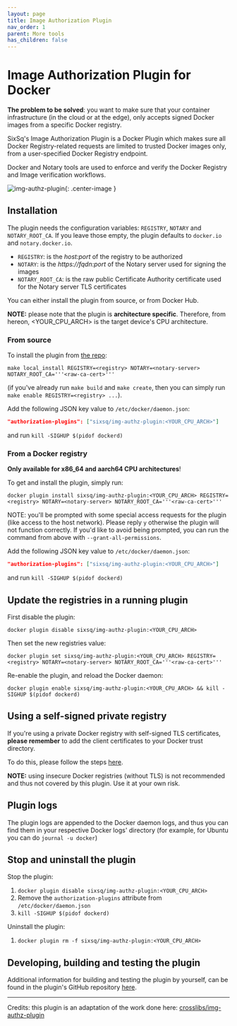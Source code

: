 ```yaml
---
layout: page
title: Image Authorization Plugin
nav_order: 1
parent: More tools
has_children: false
---
```


# Image Authorization Plugin for Docker


**The problem to be solved**: you want to make sure that your container infrastructure (in the cloud or at the edge), only accepts signed Docker images from a specific Docker registry.

SixSq's Image Authorization Plugin is a Docker Plugin which makes sure  all Docker Registry-related requests are limited to trusted Docker images only, from a user-specified Docker Registry endpoint.

Docker and Notary tools are used to enforce and verify the Docker Registry and Image verification workflows.

![img-authz-plugin](/assets/img/img-authz-plugin.png){: .center-image }

## Installation

The plugin needs the configuration variables: `REGISTRY`, `NOTARY` and `NOTARY_ROOT_CA`. If you leave those empty, the plugin defaults to `docker.io` and `notary.docker.io`.

 - `REGISTRY`: is the _host:port_ of the registry to be authorized
 - `NOTARY`: is the _https://fqdn:port_ of the Notary server used for signing the images
 - `NOTARY_ROOT_CA`: is the raw public Certificate Authority certificate used for the Notary server TLS certificates 
 
You can either install the plugin from source, or from Docker Hub.

**NOTE:** please note that the plugin is **architecture specific**. Therefore, from hereon, <YOUR_CPU_ARCH> is the target device's CPU architecture.


### From source

To install the plugin from [the repo](https://github.com/SixSq/img-authz-plugin):

`make local_install REGISTRY=<registry> NOTARY=<notary-server> NOTARY_ROOT_CA='''<raw-ca-cert>'''`

(if you've already run `make build` and `make create`, then you can simply run
`make enable REGISTRY=<registry> ...`).

Add the following JSON key value to `/etc/docker/daemon.json`:

```json
"authorization-plugins": ["sixsq/img-authz-plugin:<YOUR_CPU_ARCH>"]
```

and run `kill -SIGHUP $(pidof dockerd)`


### From a Docker registry

**Only available for x86_64 and aarch64 CPU architectures**!

To get and install the plugin, simply run:

`docker plugin install sixsq/img-authz-plugin:<YOUR_CPU_ARCH> REGISTRY=<registry> NOTARY=<notary-server> NOTARY_ROOT_CA='''<raw-ca-cert>'''`

NOTE: you'll be prompted with some special access requests for the plugin (like access to the host network). Please reply `y` otherwise the plugin will not function correctly. If you'd like to avoid being prompted, you can run the command from above with `--grant-all-permissions`.


Add the following JSON key value to `/etc/docker/daemon.json`:

```json
"authorization-plugins": ["sixsq/img-authz-plugin:<YOUR_CPU_ARCH>"]
```

and run `kill -SIGHUP $(pidof dockerd)`


## Update the registries in a running plugin

First disable the plugin:

`docker plugin disable sixsq/img-authz-plugin:<YOUR_CPU_ARCH>`

Then set the new registries value:

`docker plugin set sixsq/img-authz-plugin:<YOUR_CPU_ARCH> REGISTRY=<registry> NOTARY=<notary-server> NOTARY_ROOT_CA='''<raw-ca-cert>'''`

Re-enable the plugin, and reload the Docker daemon:

`docker plugin enable sixsq/img-authz-plugin:<YOUR_CPU_ARCH> && kill -SIGHUP $(pidof dockerd)`


## Using a self-signed private registry

If you're using a private Docker registry with self-signed TLS certificates, **please remember** to add the client certificates to your Docker trust directory. 

To do this, please follow the steps [here](https://docs.docker.com/registry/insecure/#use-self-signed-certificates).

**NOTE:** using insecure Docker registries (without TLS) is not recommended and thus not covered by this plugin. Use it at your own risk.

## Plugin logs

The plugin logs are appended to the Docker daemon logs, and thus you can find them in your respective Docker logs' directory (for example, for Ubuntu you can do `journal -u docker`)


## Stop and uninstall the plugin


Stop the plugin:
 1. `docker plugin disable sixsq/img-authz-plugin:<YOUR_CPU_ARCH>`
 2. Remove the `authorization-plugins` attribute from `/etc/docker/daemon.json`
 3. `kill -SIGHUP $(pidof dockerd)`
 
Uninstall the plugin:
 1. `docker plugin rm -f sixsq/img-authz-plugin:<YOUR_CPU_ARCH>`
 

## Developing, building and testing the plugin

Additional information for building and testing the plugin by yourself, can be found in the plugin's GitHub repository [here](https://github.com/SixSq/img-authz-plugin).


---

Credits: this plugin is an adaptation of the work done here: [crosslibs/img-authz-plugin](https://github.com/crosslibs/img-authz-plugin)





